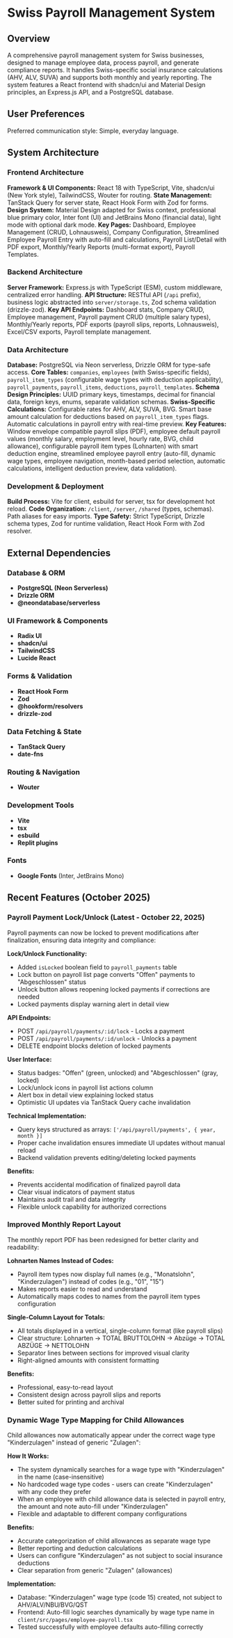 # Swiss Payroll Management System

## Overview

A comprehensive payroll management system for Swiss businesses, designed to manage employee data, process payroll, and generate compliance reports. It handles Swiss-specific social insurance calculations (AHV, ALV, SUVA) and supports both monthly and yearly reporting. The system features a React frontend with shadcn/ui and Material Design principles, an Express.js API, and a PostgreSQL database.

## User Preferences

Preferred communication style: Simple, everyday language.

## System Architecture

### Frontend Architecture

**Framework & UI Components:** React 18 with TypeScript, Vite, shadcn/ui (New York style), TailwindCSS, Wouter for routing.
**State Management:** TanStack Query for server state, React Hook Form with Zod for forms.
**Design System:** Material Design adapted for Swiss context, professional blue primary color, Inter font (UI) and JetBrains Mono (financial data), light mode with optional dark mode.
**Key Pages:** Dashboard, Employee Management (CRUD, Lohnausweis), Company Configuration, Streamlined Employee Payroll Entry with auto-fill and calculations, Payroll List/Detail with PDF export, Monthly/Yearly Reports (multi-format export), Payroll Templates.

### Backend Architecture

**Server Framework:** Express.js with TypeScript (ESM), custom middleware, centralized error handling.
**API Structure:** RESTful API (`/api` prefix), business logic abstracted into `server/storage.ts`, Zod schema validation (drizzle-zod).
**Key API Endpoints:** Dashboard stats, Company CRUD, Employee management, Payroll payment CRUD (multiple salary types), Monthly/Yearly reports, PDF exports (payroll slips, reports, Lohnausweis), Excel/CSV exports, Payroll template management.

### Data Architecture

**Database:** PostgreSQL via Neon serverless, Drizzle ORM for type-safe access.
**Core Tables:** `companies`, `employees` (with Swiss-specific fields), `payroll_item_types` (configurable wage types with deduction applicability), `payroll_payments`, `payroll_items`, `deductions`, `payroll_templates`.
**Schema Design Principles:** UUID primary keys, timestamps, decimal for financial data, foreign keys, enums, separate validation schemas.
**Swiss-Specific Calculations:** Configurable rates for AHV, ALV, SUVA, BVG. Smart base amount calculation for deductions based on `payroll_item_types` flags. Automatic calculations in payroll entry with real-time preview.
**Key Features:** Window envelope compatible payroll slips (PDF), employee default payroll values (monthly salary, employment level, hourly rate, BVG, child allowance), configurable payroll item types (Lohnarten) with smart deduction engine, streamlined employee payroll entry (auto-fill, dynamic wage types, employee navigation, month-based period selection, automatic calculations, intelligent deduction preview, data validation).

### Development & Deployment

**Build Process:** Vite for client, esbuild for server, tsx for development hot reload.
**Code Organization:** `/client`, `/server`, `/shared` (types, schemas). Path aliases for easy imports.
**Type Safety:** Strict TypeScript, Drizzle schema types, Zod for runtime validation, React Hook Form with Zod resolver.

## External Dependencies

### Database & ORM
- **PostgreSQL (Neon Serverless)**
- **Drizzle ORM**
- **@neondatabase/serverless**

### UI Framework & Components
- **Radix UI**
- **shadcn/ui**
- **TailwindCSS**
- **Lucide React**

### Forms & Validation
- **React Hook Form**
- **Zod**
- **@hookform/resolvers**
- **drizzle-zod**

### Data Fetching & State
- **TanStack Query**
- **date-fns**

### Routing & Navigation
- **Wouter**

### Development Tools
- **Vite**
- **tsx**
- **esbuild**
- **Replit plugins**

### Fonts
- **Google Fonts** (Inter, JetBrains Mono)

## Recent Features (October 2025)

### Payroll Payment Lock/Unlock (Latest - October 22, 2025)
Payroll payments can now be locked to prevent modifications after finalization, ensuring data integrity and compliance:

**Lock/Unlock Functionality:**
- Added `isLocked` boolean field to `payroll_payments` table
- Lock button on payroll list page converts "Offen" payments to "Abgeschlossen" status
- Unlock button allows reopening locked payments if corrections are needed
- Locked payments display warning alert in detail view

**API Endpoints:**
- POST `/api/payroll/payments/:id/lock` - Locks a payment
- POST `/api/payroll/payments/:id/unlock` - Unlocks a payment
- DELETE endpoint blocks deletion of locked payments

**User Interface:**
- Status badges: "Offen" (green, unlocked) and "Abgeschlossen" (gray, locked)
- Lock/unlock icons in payroll list actions column
- Alert box in detail view explaining locked status
- Optimistic UI updates via TanStack Query cache invalidation

**Technical Implementation:**
- Query keys structured as arrays: `['/api/payroll/payments', { year, month }]`
- Proper cache invalidation ensures immediate UI updates without manual reload
- Backend validation prevents editing/deleting locked payments

**Benefits:**
- Prevents accidental modification of finalized payroll data
- Clear visual indicators of payment status
- Maintains audit trail and data integrity
- Flexible unlock capability for authorized corrections

### Improved Monthly Report Layout
The monthly report PDF has been redesigned for better clarity and readability:

**Lohnarten Names Instead of Codes:**
- Payroll item types now display full names (e.g., "Monatslohn", "Kinderzulagen") instead of codes (e.g., "01", "15")
- Makes reports easier to read and understand
- Automatically maps codes to names from the payroll item types configuration

**Single-Column Layout for Totals:**
- All totals displayed in a vertical, single-column format (like payroll slips)
- Clear structure: Lohnarten → TOTAL BRUTTOLOHN → Abzüge → TOTAL ABZÜGE → NETTOLOHN
- Separator lines between sections for improved visual clarity
- Right-aligned amounts with consistent formatting

**Benefits:**
- Professional, easy-to-read layout
- Consistent design across payroll slips and reports
- Better suited for printing and archival

### Dynamic Wage Type Mapping for Child Allowances
Child allowances now automatically appear under the correct wage type "Kinderzulagen" instead of generic "Zulagen":

**How It Works:**
- The system dynamically searches for a wage type with "Kinderzulagen" in the name (case-insensitive)
- No hardcoded wage type codes - users can create "Kinderzulagen" with any code they prefer
- When an employee with child allowance data is selected in payroll entry, the amount and note auto-fill under "Kinderzulagen"
- Flexible and adaptable to different company configurations

**Benefits:**
- Accurate categorization of child allowances as separate wage type
- Better reporting and deduction calculations
- Users can configure "Kinderzulagen" as not subject to social insurance deductions
- Clear separation from generic "Zulagen" (allowances)

**Implementation:**
- Database: "Kinderzulagen" wage type (code 15) created, not subject to AHV/ALV/NBU/BVG/QST
- Frontend: Auto-fill logic searches dynamically by wage type name in `client/src/pages/employee-payroll.tsx`
- Tested successfully with employee defaults auto-filling correctly